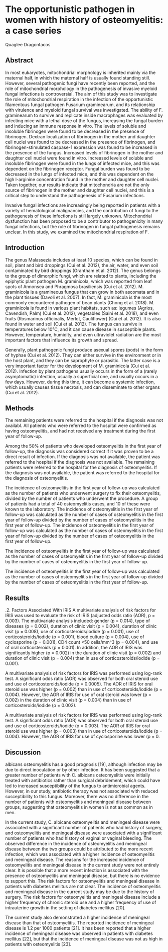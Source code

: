 # The opportunistic pathogen in women with history of osteomyelitis: a case series
Quaglee Dragontacos


## Abstract
In most eukaryotes, mitochondrial morphology is inherited mainly via the maternal half, in which the maternal half is usually found standing still. However, several pathogenic fungi have recently been reported, and the role of mitochondrial morphology in the pathogenesis of invasive myeloid fungal infections is controversial. The aim of this study was to investigate the role of mitochondrial respiration in the infection of the opportunistic filamentous fungal pathogen Fusarium graminearum, and its relationship with virulence and myeloid fungal survival was investigated. The ability of F. graminearum to survive and replicate inside macrophages was evaluated by infecting mice with a lethal dose of the fungus, increasing the fungal burden and inducing an immune response in vitro. The levels of soluble and insoluble fibrinogen were found to be decreased in the presence of fibrinogen. Dextran localization of fibrinogen in the mother and daughter cell nuclei was found to be decreased in the presence of fibrinogen, and fibrinogen-stimulated caspase-1 expression was found to be increased in the presence of the fungus. Increased levels of fibrinogen in the mother and daughter cell nuclei were found in vitro. Increased levels of soluble and insoluble fibrinogen were found in the lungs of infected mice, and this was dependent on the fibrinogen receptor. Fungal burden was found to be decreased in the lungs of infected mice, and this was dependent on the high l-arginine concentration found in the mother and daughter cell nuclei. Taken together, our results indicate that mitochondria are not the only source of fibrinogen in the mother and daughter cell nuclei, and this is a critical step to understand the pathogenesis of Fusarium infections.

Invasive fungal infections are increasingly being reported in patients with a variety of hematological malignancies, and the contribution of fungi to the pathogenesis of these infections is still largely unknown. Mitochondrial dysfunction has been proposed to be a contributor to pathogenicity in many fungal infections, but the role of fibrinogen in fungal pathogenesis remains unclear. In this study, we examined the mitochondrial respiration of F.


## Introduction
The genus Malassezia includes at least 10 species, which can be found in soil, plant and bird droppings (Cui et al. 2012), the air, water, and even soil contaminated by bird droppings (Grantham et al. 2012). The genus belongs to the group of dimorphic fungi, which are related to plants, including the epiphytic plant pathogen M. graminicola, which was reported from leaf spots of Annonsea and Phragmosa brasiliensis (Cui et al. 2012). M. graminicola is a gramineous fungus that can grow in both ascomata and in the plant tissues (Davoli et al. 2007). In fact, M. graminicola is the most commonly encountered pathogen of bean plants (Chong et al. 2018). M. graminicola is found in various plant habitats, such as: legumes (Agrios, Cavendish, Palm) (Cui et al. 2012), vegetables (Saini et al. 2018), and even fruits (Rosmarinus officinalis, Merlot, Cauliflower) (Cui et al. 2012). It is also found in water and soil (Cui et al. 2012). The fungus can survive in temperatures below 10°C, and it can cause disease in susceptible plants. However, temperature, humidity, and even ultraviolet radiation are the most important factors that influence its growth and spread.

Generally, plant pathogenic fungi produce asexual spores (pods) in the form of hyphae (Cui et al. 2012). They can either survive in the environment or in the host plant, and they can be saprophyte or parasitic. The latter case is a very important factor for the development of M. graminicola (Cui et al. 2012). Infection by plant pathogens usually occurs in the form of a (rarely asymptomatic) infection, usually a superficial one, and usually occurs in a few days. However, during this time, it can become a systemic infection, which usually causes tissue necrosis, and can disseminate to other organs (Cui et al. 2012).


## Methods
The remaining patients were referred to the hospital if the diagnosis was not availabl. All patients who were referred to the hospital were confirmed as having osteomyelitis, and had not received any treatment during the first year of follow-up.

Among the 50% of patients who developed osteomyelitis in the first year of follow-up, the diagnosis was considered correct if it was proven to be a direct result of infection. If the diagnosis was not available, the patient was referred to the hospital if the diagnosis was not available. The remaining patients were referred to the hospital for the diagnosis of osteomyelitis. If the diagnosis was not available, the patient was referred to the hospital for the diagnosis of osteomyelitis.

The incidence of osteomyelitis in the first year of follow-up was calculated as the number of patients who underwent surgery to fix their osteomyelitis, divided by the number of patients who underwent the procedure. A group of patients had a total of 40 osteomyelitis cases, and 10 of these were known to the laboratory. The incidence of osteomyelitis in the first year of follow-up was calculated as the number of cases of osteomyelitis in the first year of follow-up divided by the number of cases of osteomyelitis in the first year of follow-up. The incidence of osteomyelitis in the first year of follow-up was calculated as the number of cases of osteomyelitis in the first year of follow-up divided by the number of cases of osteomyelitis in the first year of follow-up.

The incidence of osteomyelitis in the first year of follow-up was calculated as the number of cases of osteomyelitis in the first year of follow-up divided by the number of cases of osteomyelitis in the first year of follow-up.

The incidence of osteomyelitis in the first year of follow-up was calculated as the number of cases of osteomyelitis in the first year of follow-up divided by the number of cases of osteomyelitis in the first year of follow-up.


## Results

.2. Factors Associated With IRIS
A multivariate analysis of risk factors for IRIS was used to evaluate the risk of IRIS (adjusted odds ratio (AOR), p = 0.003). The multivariate analysis included: gender (p = 0.014), type of diseases (p = 0.002), duration of clinic visit (p = 0.004), duration of clinic visit (p = 0.008), use of corticosteroids/iodide (p = 0.001), use of corticosteroids/iodide (p = 0.001), blood culture (p = 0.004), use of cyclosporine (p = 0.001), CD4 count <50 cells/mm^3 (p = 0.004), and use of oral corticosteroids (p = 0.001). In addition, the AOR of IRIS was significantly higher (p = 0.002) in the duration of clinic visit (p = 0.002) and duration of clinic visit (p = 0.004) than in use of corticosteroids/iodide (p = 0.001).

A multivariate analysis of risk factors for IRIS was performed using log-rank test. A significant odds ratio (AOR) was observed for both oral steroid use and use of corticosteroids/iodide (p = 0.0005). The AOR of IRIS for oral steroid use was higher (p = 0.002) than in use of corticosteroids/iodide (p = 0.004). However, the AOR of IRIS for use of oral steroid was lower (p = 0.002) in the duration of clinic visit (p = 0.004) than in use of corticosteroids/iodide (p = 0.002).

A multivariate analysis of risk factors for IRIS was performed using log-rank test. A significant odds ratio (AOR) was observed for both oral steroid use and use of corticosteroids/iodide (p = 0.003). The AOR of IRIS for oral steroid use was higher (p = 0.003) than in use of corticosteroids/iodide (p = 0.004). However, the AOR of IRIS for use of cyclosporine was lower (p = 0.


## Discussion
albicans osteomyelitis has a good prognosis [19], although infection may be due to direct inoculation or by other infection. It has been suggested that a greater number of patients with C. albicans osteomyelitis were initially treated with antibiotics rather than surgical debridement, which could have led to increased susceptibility of the fungus to antimicrobial agents. However, in our study, antibiotic therapy was not associated with reduced susceptibility to this fungus. Moreover, there was no difference in the number of patients with osteomyelitis and meningeal disease between groups, suggesting that osteomyelitis in women is not as common as in men.

In the current study, C. albicans osteomyelitis and meningeal disease were associated with a significant number of patients who had history of surgery, and osteomyelitis and meningeal disease were associated with a significant number of patients who had history of vaginal or vaginal bleeding. The observed difference in the incidence of osteomyelitis and meningeal disease between the two groups could be attributed to the more recent infection, which was associated with a higher incidence of osteomyelitis and meningeal disease. The reasons for the increased incidence of osteomyelitis and meningeal disease in the current study were not entirely clear. It is possible that a more recent infection is associated with the presence of osteomyelitis and meningeal disease, but there is no evidence to support this. The risk factors for osteomyelitis and meningeal disease in patients with diabetes mellitus are not clear. The incidence of osteomyelitis and meningeal disease in the current study may be due to the history of surgery. The risk factors for osteomyelitis and meningeal disease include a higher frequency of chronic steroid use and a higher frequency of use of intrauterine growth in the setting of diabetes mellitus [20].

The current study also demonstrated a higher incidence of meningeal disease than that of osteomyelitis. The reported incidence of meningeal disease is 1.2 per 1000 patients [21]. It has been reported that a higher incidence of meningeal disease was observed in patients with diabetes mellitus [22], but that the incidence of meningeal disease was not as high in patients with osteomyelitis [23].
